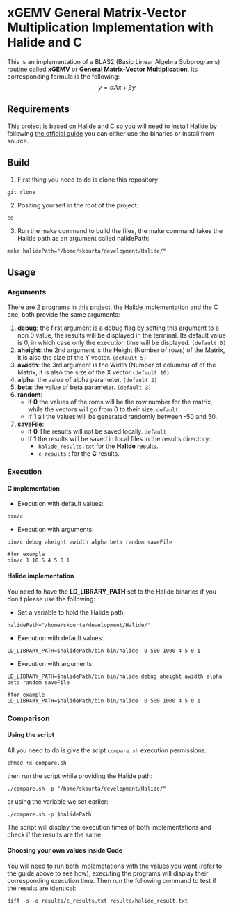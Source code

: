 # xGEMV General Matrix-Vector Multiplication Implementation with Halide and C

This is an implementation of a BLAS2 (Basic Linear Algebra Subprograms) routine called **xGEMV** or **General Matrix-Vector Multiplication**, its corresponding formula is the following: 
$$
y = \alpha A x + \beta y
$$

## Requirements
This project is based on Halide and C so you will need to install Halide by following [the official guide](https://github.com/halide/Halide/blob/master/README.md) you can either use the binaries or install from source.

## Build

1. First thing you need to do is clone this repository
```
git clone 
```
2. Positing yourself in the root of the project:
```
cd   
```
3. Run the make command to build the files, the make command takes the Halide path as an argument called halidePath:
```
make halidePath="/home/skourta/development/Halide/"
```
## Usage
### Arguments
There are 2 programs in this project, the Halide implementation and the C one, both provide the same arguments:
1. **debug**: the first argument is a debug flag by setting this argument to a non 0 value, the results will be displayed in the terminal. Its default value is 0, in which case only the execution time will be displayed. `(default 0)`
2. **aheight**: the 2nd argument is the Height (Number of rows) of the Matrix, it is also the size of the Y vector. `(default 5)`
3. **awidth**: the 3rd argument is the Width (Number of columns) of of the Matrix, it is also the size of the X vector.`(default 10)`
4. **alpha**: the value of alpha parameter. `(default 2)`
5. **beta**: the value of beta parameter. `(default 3)`
5. **random**: 
   - if **0** the values of the roms will be the row number for the matrix, while the vectors will go from 0 to their size. `default`
   - If **1** all the values will be generated randomly between -50 and 50.
6. **saveFile**: 
   - if **0** The results will not be saved locally. `default`
   - If **1** the results will be saved in local files in the results directory:
     - `halide_results.txt` for the **Halide** results.
     - `c_results` : for the **C** results.

### Execution
#### C implementation
- Execution with default values:  
``` 
bin/c 
```
- Execution with arguments:

``` 
bin/c debug aheight awidth alpha beta random saveFile

#for example
bin/c 1 10 5 4 5 0 1
```
#### Halide implementation
You need to have the **LD_LIBRARY_PATH** set to the Halide binaries if you don't please use the following:
- Set a variable to hold the Halide path:
```
halidePath="/home/skourta/development/Halide/"

```
- Execution with default values:  
``` 
LD_LIBRARY_PATH=$halidePath/bin bin/halide  0 500 1000 4 5 0 1
```
- Execution with arguments:
``` 
LD_LIBRARY_PATH=$halidePath/bin bin/halide debug aheight awidth alpha beta random saveFile

#for example
LD_LIBRARY_PATH=$halidePath/bin bin/halide  0 500 1000 4 5 0 1
```

### Comparison
#### Using the script
All you need to do is give the scipt `compare.sh` execution permissions:
```
chmod +x compare.sh
```
then run the script while providing the Halide path:
```
./compare.sh -p "/home/skourta/development/Halide/"
```
or using the variable we set earlier:
```
./compare.sh -p $halidePath
```

The script will display the execution times of both implementations and check if the results are the same
#### Choosing your own values inside Code
You will need to run both implemetations with the values you want (refer to the guide above to see how), executing the programs will display their corresponding execution time. Then run the following command to test if the results are identical:
```
diff -s -q results/c_results.txt results/halide_result.txt
```